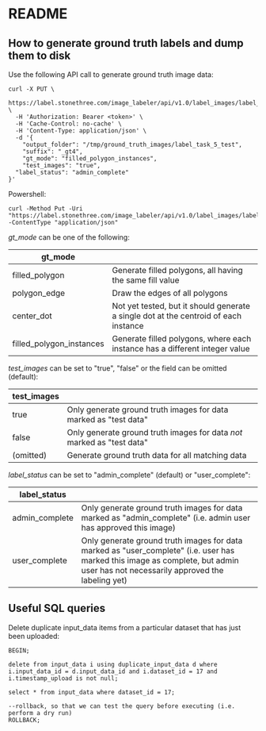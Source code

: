 # README

## How to generate ground truth labels and dump them to disk

Use the following API call to generate ground truth image data:

~~~
curl -X PUT \
  https://label.stonethree.com/image_labeler/api/v1.0/label_images/label_task_id/5 \
  -H 'Authorization: Bearer <token>' \
  -H 'Cache-Control: no-cache' \
  -H 'Content-Type: application/json' \
  -d '{
	"output_folder": "/tmp/ground_truth_images/label_task_5_test",
	"suffix": "_gt4",
	"gt_mode": "filled_polygon_instances",
	"test_images": "true",
  "label_status": "admin_complete"
}'
~~~

Powershell:

~~~
curl -Method Put -Uri "https://label.stonethree.com/image_labeler/api/v1.0/label_images/label_task_id/5" -ContentType "application/json"
~~~

*gt_mode* can be one of the following:

| gt_mode                   |                                                                                       |
| -------------             |:-------------                                                                         |
| filled_polygon            | Generate filled polygons, all having the same fill value                              |
| polygon_edge              | Draw the edges of all polygons                                                        |
| center_dot                | Not yet tested, but it should generate a single dot at the centroid of each instance  |
| filled_polygon_instances  | Generate filled polygons, where each instance has a different integer value           |

*test_images* can be set to "true", "false" or the field can be omitted (default):

| test_images       |                                                                                       |
| -------------     |:-------------                                                                         |
| true              | Only generate ground truth images for data marked as "test data"                      |
| false             | Only generate ground truth images for data *not* marked as "test data"                |
| (omitted)         | Generate ground truth data for all matching data                                      |

*label_status* can be set to "admin_complete" (default) or "user_complete":

| label_status    |                                                                                       |
| -------------   |:-------------                                                                         |
| admin_complete  | Only generate ground truth images for data marked as "admin_complete" (i.e. admin user has approved this image)   |
| user_complete   | Only generate ground truth images for data marked as "user_complete" (i.e. user has marked this image as complete, but admin user has not necessarily approved the labeling yet)                |

## Useful SQL queries

Delete duplicate input_data items from a particular dataset that has just been uploaded:

~~~
BEGIN;

delete from input_data i using duplicate_input_data d where i.input_data_id = d.input_data_id and i.dataset_id = 17 and i.timestamp_upload is not null;

select * from input_data where dataset_id = 17;

--rollback, so that we can test the query before executing (i.e. perform a dry run)
ROLLBACK;
~~~